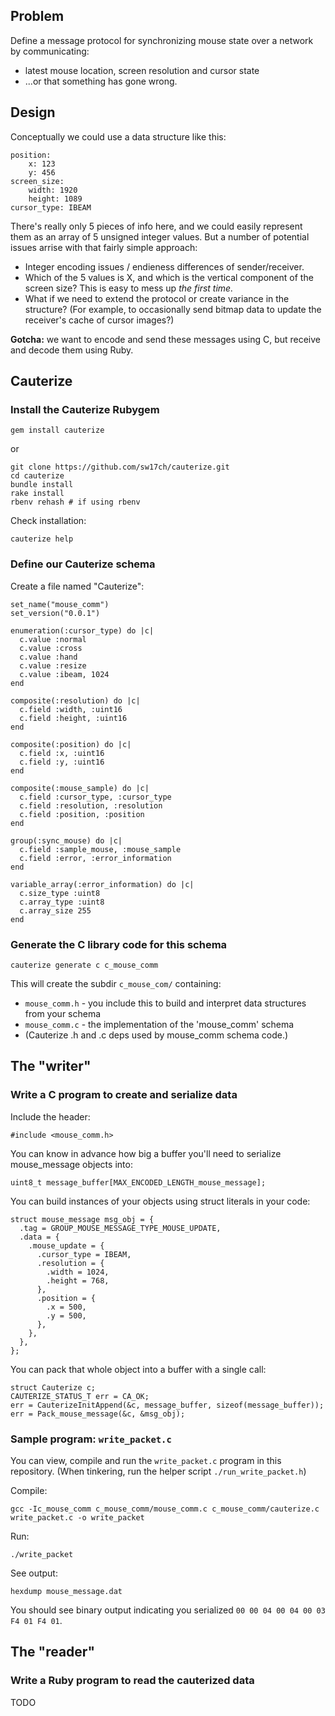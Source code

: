 ## Problem

Define a message protocol for synchronizing mouse state over a network by communicating:

* latest mouse location, screen resolution and cursor state
* ...or that something has gone wrong.

## Design
	
Conceptually we could use a data structure like this:

	position:
		x: 123
		y: 456
	screen_size:
		width: 1920
		height: 1089
	cursor_type: IBEAM
	
There's really only 5 pieces of info here, and we could easily represent them as an array of 5 unsigned integer values.  But a number of potential issues arrise with that fairly simple approach:

* Integer encoding issues / endieness differences of sender/receiver.
* Which of the 5 values is X, and which is the vertical component of the screen size?  This is easy to mess up *the first time.*
* What if we need to extend the protocol or create variance in the structure? (For example, to occasionally send bitmap data to update the receiver's cache of cursor images?)

**Gotcha:** we want to encode and send these messages using C, but receive and decode them using Ruby.

## Cauterize

### Install the Cauterize Rubygem

	gem install cauterize
	
or

	git clone https://github.com/sw17ch/cauterize.git
	cd cauterize
	bundle install
	rake install
	rbenv rehash # if using rbenv
	
Check installation:

	cauterize help
	
### Define our Cauterize schema

Create a file named "Cauterize":

    set_name("mouse_comm")
    set_version("0.0.1")

    enumeration(:cursor_type) do |c|
      c.value :normal
      c.value :cross
      c.value :hand
      c.value :resize
      c.value :ibeam, 1024
    end

    composite(:resolution) do |c|
      c.field :width, :uint16
      c.field :height, :uint16
    end

    composite(:position) do |c|
      c.field :x, :uint16
      c.field :y, :uint16
    end

    composite(:mouse_sample) do |c|
      c.field :cursor_type, :cursor_type
      c.field :resolution, :resolution
      c.field :position, :position
    end

    group(:sync_mouse) do |c|
      c.field :sample_mouse, :mouse_sample
      c.field :error, :error_information
    end

    variable_array(:error_information) do |c|
      c.size_type :uint8
      c.array_type :uint8
      c.array_size 255
    end

### Generate the C library code for this schema

	cauterize generate c c_mouse_comm
	
This will create the subdir `c_mouse_com/` containing:

* `mouse_comm.h` - you include this to build and interpret data structures from your schema
* `mouse_comm.c` - the implementation of the 'mouse_comm' schema
* (Cauterize .h and .c deps used by mouse_comm schema code.)

## The "writer"

### Write a C program to create and serialize data

Include the header:

	#include <mouse_comm.h>
	
You can know in advance how big a buffer you'll need to serialize mouse_message objects into:

	uint8_t message_buffer[MAX_ENCODED_LENGTH_mouse_message];
	
You can build instances of your objects using struct literals in your code:

    struct mouse_message msg_obj = {
      .tag = GROUP_MOUSE_MESSAGE_TYPE_MOUSE_UPDATE,
      .data = {
        .mouse_update = {
          .cursor_type = IBEAM,
          .resolution = {
            .width = 1024,
            .height = 768,
          },
          .position = {
            .x = 500,
            .y = 500,
          },
        },
      },
    };

You can pack that whole object into a buffer with a single call:

    struct Cauterize c;
    CAUTERIZE_STATUS_T err = CA_OK;
    err = CauterizeInitAppend(&c, message_buffer, sizeof(message_buffer));
    err = Pack_mouse_message(&c, &msg_obj);


### Sample program: `write_packet.c`

You can view, compile and run the `write_packet.c` program in this repository.  (When tinkering, run the helper script `./run_write_packet.h`)

Compile:

	gcc -Ic_mouse_comm c_mouse_comm/mouse_comm.c c_mouse_comm/cauterize.c write_packet.c -o write_packet
	
Run:

	./write_packet
	
See output:

	hexdump mouse_message.dat
	
You should see binary output indicating you serialized `00 00 04 00 04 00 03 F4 01 F4 01`.

## The "reader"

### Write a Ruby program to read the cauterized data

TODO